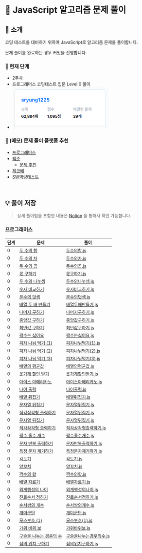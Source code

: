 # 🤮 JavaScript 알고리즘 문제 풀이

## 👋 소개

코딩 테스트를 대비하기 위하여 JavaScript로 알고리즘 문제를 풀이합니다.

문제 풀이를 완료하는 경우 커밋을 진행합니다.

### 🌱 현재 단계
- 2주차
- 프로그래머스 코딩테스트 입문 Level 0 풀이
- ![프로그래머스 현재 상태](./assets/status_programmers.PNG)

### 🎒 (메모) 문제 풀이 플랫폼 추천
- [프로그래머스](https://programmers.co.kr/)
- [백준](https://www.acmicpc.net/step)
  - [문제 추천](https://devjeong.com/algorithm/algorithm-1/#코딩-테스트-대비-백준-문제-추천)
- [제코베](https://paullab.co.kr/codefestival.html)
- [SW역량테스트](https://swexpertacademy.com/main/capacityTest/main.do)

<br>

## 💡 풀이 저장

> 상세 풀이법을 포함한 내용은 [Notion](https://eve1225.notion.site/7d0a802bb0da46fda1dec663bd41efb9?v=4bda3b722aab427d90e1a3fcc6facf2c) 을 통해서 확인 가능합니다.

### 프로그래머스
| 단계 | 문제 | 풀이 |
| ---- | ------- | ------- |
| 0 | [두 수의 합](https://school.programmers.co.kr/learn/courses/30/lessons/120802) | [두수의합.js](./Level0/두수의합.js)
| 0 | [두 수의 차](https://school.programmers.co.kr/learn/courses/30/lessons/120803) | [두수의차.js](./Level0/두수의차.js)
| 0 | [두 수의 곱](https://school.programmers.co.kr/learn/courses/30/lessons/120804) | [두수의곱.js](./Level0/두수의곱.js)
| 0 | [몫 구하기](https://school.programmers.co.kr/learn/courses/30/lessons/120805) | [몫구하기.js](./Level0/몫구하기.js)
| 0 | [두 수의 나눗셈](https://school.programmers.co.kr/learn/courses/30/lessons/120806) | [두수의나눗셈.js](./Level0/두수의나눗셈.js)
| 0 | [숫자 비교하기](https://school.programmers.co.kr/learn/courses/30/lessons/120807) | [숫자비교하기.js](./Level0/숫자비교하기.js)
| 0 | [분수의 덧셈](https://school.programmers.co.kr/learn/courses/30/lessons/120808) | [분수의덧셈.js](./Level0/분수의덧셈.js)
| 0 | [배열 두 배 만들기](https://school.programmers.co.kr/learn/courses/30/lessons/120809) | [배열두배만들기.js](./Level0/배열두배만들기.js)
| 0 | [나머지 구하기](https://school.programmers.co.kr/learn/courses/30/lessons/120810) | [나머지구하기.js](./Level0/나머지구하기.js)
| 0 | [중앙값 구하기](https://school.programmers.co.kr/learn/courses/30/lessons/120811) | [중앙값구하기.js](./Level0/중앙값구하기.js)
| 0 | [최빈값 구하기](https://school.programmers.co.kr/learn/courses/30/lessons/120812) | [최빈값구하기.js](./Level0/최빈값구하기.js)
| 0 | [짝수는 싫어요](https://school.programmers.co.kr/learn/courses/30/lessons/120813) | [짝수는싫어요.js](./Level0/짝수는싫어요.js)
| 0 | [피자 나눠 먹기 (1)](https://school.programmers.co.kr/learn/courses/30/lessons/120814) | [피자나눠먹기(1).js](./Level0/피자나눠먹기(1).js)
| 0 | [피자 나눠 먹기 (2)](https://school.programmers.co.kr/learn/courses/30/lessons/120815) | [피자나눠먹기(2).js](./Level0/피자나눠먹기(2).js)
| 0 | [피자 나눠 먹기 (3)](https://school.programmers.co.kr/learn/courses/30/lessons/120816) | [피자나눠먹기(3).js](./Level0/피자나눠먹기(3).js)
| 0 | [배열의 평균값](https://school.programmers.co.kr/learn/courses/30/lessons/120817) | [배열의평균값.js](./Level0/배열의평균값.js)
| 0 | [옷가게 할인 받기](https://school.programmers.co.kr/learn/courses/30/lessons/120818) | [옷가게할인받기.js](./Level0/옷가게할인받기.js)
| 0 | [아이스 아메리카노](https://school.programmers.co.kr/learn/courses/30/lessons/120819) | [아이스아메리카노.js](./Level0/아이스아메리카노.js)
| 0 | [나이 출력](https://school.programmers.co.kr/learn/courses/30/lessons/120820) | [나이출력.js](./Level0/나이출력.js)
| 0 | [배열 뒤집기](https://school.programmers.co.kr/learn/courses/30/lessons/120821) | [배열뒤집기.js](./Level0/배열뒤집기.js)
| 0 | [문자열 뒤집기](https://school.programmers.co.kr/learn/courses/30/lessons/120822) | [문자열뒤집기.js](./Level0/문자열뒤집기.js)
| 0 | [직각삼각형 출력하기](https://school.programmers.co.kr/learn/courses/30/lessons/120822) | [문자열뒤집기.js](./Level0/문자열뒤집기.js)
| 0 | [문자열 뒤집기](https://school.programmers.co.kr/learn/courses/30/lessons/120822) | [문자열뒤집기.js](./Level0/문자열뒤집기.js)
| 0 | [직각삼각형 출력하기](https://school.programmers.co.kr/learn/courses/30/lessons/120823) | [직각삼각형출력하기.js](./Level0/직각삼각형출력하기.js)
| 0 | [짝수 홀수 개수](https://school.programmers.co.kr/learn/courses/30/lessons/120824) | [짝수홀수개수.js](./Level0/짝수홀수개수.js)
| 0 | [문자 반복 출력하기](https://school.programmers.co.kr/learn/courses/30/lessons/120825) | [문자반복출력하기.js](./Level0/문자반복출력하기.js)
| 0 | [특정 문자 제거하기](https://school.programmers.co.kr/learn/courses/30/lessons/120826) | [특정문자제거하기.js](./Level0/특정문자제거하기.js)
| 0 | [각도기](https://school.programmers.co.kr/learn/courses/30/lessons/120829) | [각도기.js](./Level0/각도기.js)
| 0 | [양꼬치](https://school.programmers.co.kr/learn/courses/30/lessons/120830) | [양꼬치.js](./Level0/양꼬치.js)
| 0 | [짝수의 합](https://school.programmers.co.kr/learn/courses/30/lessons/120831) | [짝수의합.js](./Level0/짝수의합.js)
| 0 | [배열 자르기](https://school.programmers.co.kr/learn/courses/30/lessons/120833) | [배열자르기.js](./Level0/배열자르기.js)
| 0 | [외계행성의 나이](https://school.programmers.co.kr/learn/courses/30/lessons/120834) | [외계행성의나이.js](./Level0/외계행성의나이.js)
| 0 | [진료순서 정하기](https://school.programmers.co.kr/learn/courses/30/lessons/120835) | [진료순서정하기.js](./Level0/진료순서정하기.js)
| 0 | [순서쌍의 개수](https://school.programmers.co.kr/learn/courses/30/lessons/120836) | [순서쌍의개수.js](./Level0/순서쌍의개수.js)
| 0 | [개미군단](https://school.programmers.co.kr/learn/courses/30/lessons/120837) | [개미군단.js](./Level0/개미군단.js)
| 0 | [모스부호 (1)](https://school.programmers.co.kr/learn/courses/30/lessons/120838) | [모스부호(1).js](./Level0/모스부호(1).js)
| 0 | [가위 바위 보](https://school.programmers.co.kr/learn/courses/30/lessons/120839) | [가위바위보.js](./Level0/가위바위보.js)
| 0 | [구슬을 나누는 경우의 수](https://school.programmers.co.kr/learn/courses/30/lessons/120840) | [구슬을나누는경우의수.js](./Level0/구슬을나누는경우의수.js)
| 0 | [점의 위치 구하기](https://school.programmers.co.kr/learn/courses/30/lessons/120841) | [점의위치구하기.js](./Level0/점의위치구하기.js)